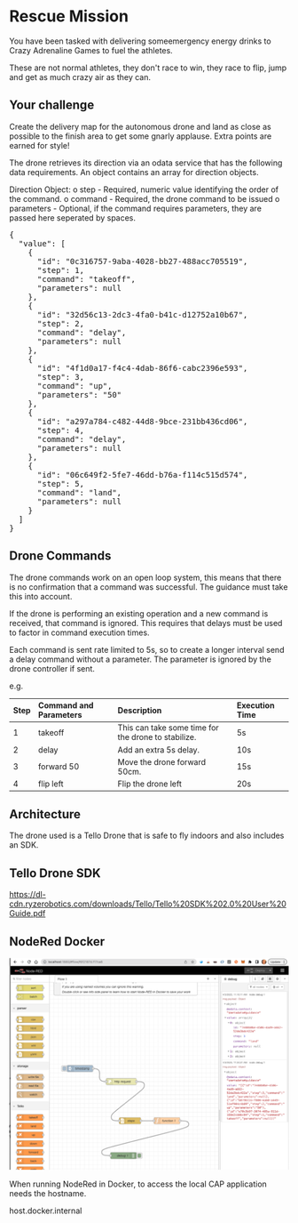 # Rescue Mission

You have been tasked with delivering someemergency energy drinks to Crazy Adrenaline Games to fuel the athletes.

These are not normal athletes, they don't race to win, they race to flip, jump and get as much crazy air as they can.

## Your challenge

Create the delivery map for the autonomous drone and land as close as possible to the finish area to get some gnarly applause. Extra points are earned for style!


The drone retrieves its direction via an odata service that has the following data requirements. An object contains an array for direction objects.

Direction Object:
 o step - Required, numeric value identifying the order of the command.
 o command - Required, the drone command to be issued 
 o parameters - Optional, if the command requires parameters, they are passed here seperated by spaces.

<pre>
{
  "value": [
    {
      "id": "0c316757-9aba-4028-bb27-488acc705519",
      "step": 1,
      "command": "takeoff",
      "parameters": null
    },
    {
      "id": "32d56c13-2dc3-4fa0-b41c-d12752a10b67",
      "step": 2,
      "command": "delay",
      "parameters": null
    },
    {
      "id": "4f1d0a17-f4c4-4dab-86f6-cabc2396e593",
      "step": 3,
      "command": "up",
      "parameters": "50"
    },
    {
      "id": "a297a784-c482-44d8-9bce-231bb436cd06",
      "step": 4,
      "command": "delay",
      "parameters": null
    },
    {
      "id": "06c649f2-5fe7-46dd-b76a-f114c515d574",
      "step": 5,
      "command": "land",
      "parameters": null
    }
  ]
}
</pre>

## Drone Commands

The drone commands work on an open loop system, this means that there is no confirmation that a command was successful. The guidance must take this into account.

If the drone is performing an existing operation and a new command is received, that command is ignored. This requires that delays must be used to factor in command execution times.

Each command is sent rate limited to 5s, so to create a longer interval send a delay command without a parameter. The parameter is ignored by the drone controller if sent.

e.g.

|Step|Command and Parameters|Description|Execution Time|
|:--|:--|:--|:--|
|1| takeoff |This can take some time for the drone to stabilize.|5s|
|2| delay |Add an extra 5s delay.|10s|
|3| forward 50 |Move the drone forward 50cm.|15s|
|4| flip left |Flip the drone left|20s|




## Architecture

The drone used is a Tello Drone that is safe to fly indoors and also includes an SDK.



## Tello Drone SDK

https://dl-cdn.ryzerobotics.com/downloads/Tello/Tello%20SDK%202.0%20User%20Guide.pdf

## NodeRed Docker



![example](images/nodered001.png)


When running NodeRed in Docker, to access the local CAP application needs the hostname.

host.docker.internal
